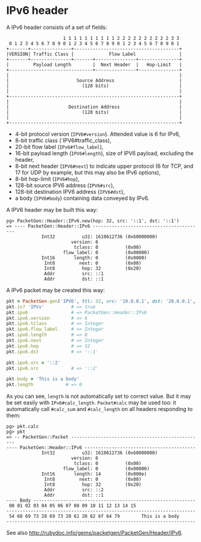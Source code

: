 # IPv6 header

A IPv6 header consists of a set of fields:

```
                     1 1 1 1 1 1 1 1 1 1 2 2 2 2 2 2 2 2 2 2 3 3
 0 1 2 3 4 5 6 7 8 9 0 1 2 3 4 5 6 7 8 9 0 1 2 3 4 5 6 7 8 9 0 1
+-------+---------------+---------------------------------------+
|VERSION| Traffic Class |             Flow Label                |
+-------+---------------+-------+---------------+---------------+
|         Payload Length        |  Next Header  |   Hop-Limit   |
+-------------------------------+---------------+---------------+
|                                                               |
|                         Source Address                        |
|                           (128 bits)                          |
|                                                               |
+---------------------------------------------------------------+
|                                                               |
|                      Destination Address                      |
|                           (128 bits)                          |
|                                                               |
+---------------------------------------------------------------+
```

* 4-bit protocol version (`IPV6#version`). Attended value is 6 for IPv6,
* 8-bit traffic class (`IPV6#traffic_class),
* 20-bit flow label (`IPv6#flow_label`),
* 16-bit payload length (`IPV6#length`), size of IPV6 payload, excluding the header,
* 8-bit next header (`IPV6#next`) to indicate upper protocol (6 for TCP, and 17 for UDP
  by example, but this may also be IPv6 options),
* 8-bit hop-limit (`IPV6#hop`),
* 128-bit source IPV6 address (`IPV6#src`),
* 128-bit destination IPV6 address (`IPV6#dst`),
* a body (`IPV6#body`) containing data conveyed by IPv6.

A IPV6 header may be built this way:

```
pg> PacketGen::Header::IPv6.new(hop: 32, src: '::1', dst: '::1')
=> ---- PacketGen::Header::IPv6 -----------------------------------------
             Int32          u32: 1610612736 (0x60000000)
                        version: 6
                         tclass: 0          (0x00)
                     flow_label: 0          (0x00000)
             Int16       length: 0          (0x0000)
              Int8         next: 0          (0x00)
              Int8          hop: 32         (0x20)
              Addr          src: ::1
              Addr          dst: ::1
```


A IPv6 packet may be created this way:

```ruby
pkt = PacketGen.gen('IPV6', ttl: 32, src: '10.0.0.1', dst: '20.0.0.1', flag_df: true)
pkt.is? 'IPVv'          # => true
pkt.ipv6                # => PacketGen::Header::IPv6
pkt.ipv6.version        # => 6
pkt.ipv6.tclass         # => Integer
pkt.ipv6.flow_label     # => Integer
pkt.ipv6.length         # => 0
pkt.ipv6.next           # => Integer
pkt.ipv6.hop            # => 32
pkt.ipv6.dst            # => '::1'

pkt.ipv6.src = '::2'
pkt.ipv6.src            # => '::2'

pkt.body = 'This is a body'
pkt.length            # => 0
```

As you can see, `length` is not automatically set to correct value. But it may be set
easily with `IPv6#calc_length`.
`Packet#calc` may be used too: it automatically call `#calc_sum` and `#calc_length` on
all headers responding to them:

```
pg> pkt.calc
pg> pkt
=> -- PacketGen::Packet -------------------------------------------------
---- PacketGen::Header::IPv6 -----------------------------------------
             Int32          u32: 1610612736 (0x60000000)
                        version: 6
                         tclass: 0          (0x00)
                     flow_label: 0          (0x00000)
             Int16       length: 14         (0x000e)
              Int8         next: 0          (0x00)
              Int8          hop: 32         (0x20)
              Addr          src: ::2
              Addr          dst: ::1
---- Body ------------------------------------------------------------
 00 01 02 03 04 05 06 07 08 09 10 11 12 13 14 15
----------------------------------------------------------------------
 54 68 69 73 20 69 73 20 61 20 62 6f 64 79        This is a body
----------------------------------------------------------------------
```

See also http://rubydoc.info/gems/packetgen/PacketGen/Header/IPv6.
